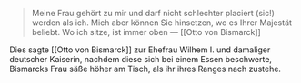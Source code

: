 > Meine Frau gehört zu mir und darf nicht schlechter placiert (sic!) werden als ich. Mich aber können Sie hinsetzen, wo es Ihrer Majestät beliebt. Wo ich sitze, ist immer oben — [[Otto von Bismarck]]

Dies sagte [[Otto von Bismarck]] zur Ehefrau Wilhem I. und damaliger deutscher Kaiserin, nachdem diese sich bei einem Essen beschwerte, Bismarcks Frau säße höher am Tisch, als ihr ihres Ranges nach zustehe.